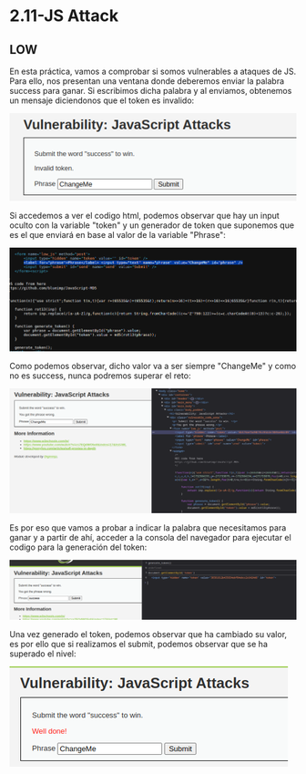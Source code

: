 # 2.11-JS Attack

## LOW
En esta práctica, vamos a comprobar si somos vulnerables a ataques de JS. Para ello, nos presentan una ventana donde deberemos enviar la palabra success para ganar. Si escribimos dicha palabra y al enviamos, obtenemos un mensaje diciendonos que el token es invalido:

![inavlid](./images/invalid.png)

Si accedemos a ver el codigo html, podemos observar que hay un input oculto con la variable "token" y un generador de token que suponemos que es el que enviará en base al valor de la variable "Phrase":

![phrase](./images/Phrase.png)

Como podemos observar, dicho valor va a ser siempre "ChangeMe" y como no es success, nunca podremos superar el reto:

![token](./images/token1.png)

Es por eso que vamos a probar a indicar la palabra que necesitamos para ganar y a partir de ahí, acceder a la consola del navegador para ejecutar el codigo para la generación del token:

![token2](./images/token2.png)

Una vez generado el token, podemos observar que ha cambiado su valor, es por ello que si realizamos el submit, podemos observar que se ha superado el nivel:

![success](./images/success.png)


